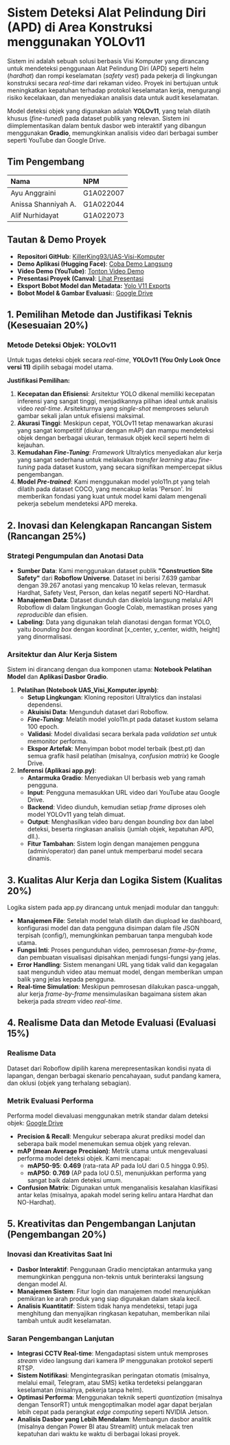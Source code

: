 # **Sistem Deteksi Alat Pelindung Diri (APD) di Area Konstruksi menggunakan YOLOv11**

Sistem ini adalah sebuah solusi berbasis Visi Komputer yang dirancang untuk mendeteksi penggunaan Alat Pelindung Diri (APD) seperti helm (_hardhat_) dan rompi keselamatan (_safety vest_) pada pekerja di lingkungan konstruksi secara _real-time_ dari rekaman video. Proyek ini bertujuan untuk meningkatkan kepatuhan terhadap protokol keselamatan kerja, mengurangi risiko kecelakaan, dan menyediakan analisis data untuk audit keselamatan.

Model deteksi objek yang digunakan adalah **YOLOv11**, yang telah dilatih khusus (_fine-tuned_) pada dataset publik yang relevan. Sistem ini diimplementasikan dalam bentuk dasbor web interaktif yang dibangun menggunakan **Gradio**, memungkinkan analisis video dari berbagai sumber seperti YouTube dan Google Drive.

## **Tim Pengembang**

| Nama                | NPM       |
| :------------------ | :-------- |
| Ayu Anggraini       | G1A022007 |
| Anissa Shanniyah A. | G1A022044 |
| Alif Nurhidayat     | G1A022073 |

## **Tautan & Demo Proyek**

- **Repositori GitHub**: [KillerKing93/UAS-Visi-Komputer](https://github.com/KillerKing93/UAS-Visi-Komputer)
- **Demo Aplikasi (Hugging Face)**: [Coba Demo Langsung](https://huggingface.co/spaces/KillerKing93/UAS-VisiKomputer-ConstructionWorker)
- **Video Demo (YouTube)**: [Tonton Video Demo](https://youtu.be/4KZygNTIRJw)
- **Presentasi Proyek (Canva)**: [Lihat Presentasi](https://www.canva.com/design/DAGmdjBp-g8/e-WFxyfP_Z15-a0fOmzktg/edit?utm_content=DAGmdjBp-g8&utm_campaign=designshare&utm_medium=link2&utm_source=sharebutton)
- **Eksport Bobot Model dan Metadata:** [Yolo V11 Exports](https://drive.google.com/drive/folders/1ZgIKv7K4RTLR4VsM2PULomU4B46b70jt)
- **Bobot Model & Gambar Evaluasi:**: [Google Drive](https://drive.google.com/drive/folders/17R3B7BB8y0sVvjztTU5xI17a-m2GFBtN)

## **1\. Pemilihan Metode dan Justifikasi Teknis (Kesesuaian 20%)**

### **Metode Deteksi Objek: YOLOv11**

Untuk tugas deteksi objek secara _real-time_, **YOLOv11 (You Only Look Once versi 11\)** dipilih sebagai model utama.

**Justifikasi Pemilihan:**

1. **Kecepatan dan Efisiensi**: Arsitektur YOLO dikenal memiliki kecepatan inferensi yang sangat tinggi, menjadikannya pilihan ideal untuk analisis video _real-time_. Arsitekturnya yang _single-shot_ memproses seluruh gambar sekali jalan untuk efisiensi maksimal.
2. **Akurasi Tinggi**: Meskipun cepat, YOLOv11 tetap menawarkan akurasi yang sangat kompetitif (diukur dengan mAP) dan mampu mendeteksi objek dengan berbagai ukuran, termasuk objek kecil seperti helm di kejauhan.
3. **Kemudahan _Fine-Tuning_**: _Framework_ Ultralytics menyediakan alur kerja yang sangat sederhana untuk melakukan _transfer learning_ atau _fine-tuning_ pada dataset kustom, yang secara signifikan mempercepat siklus pengembangan.
4. **Model _Pre-trained_**: Kami menggunakan model yolo11n.pt yang telah dilatih pada dataset COCO, yang mencakup kelas 'Person'. Ini memberikan fondasi yang kuat untuk model kami dalam mengenali pekerja sebelum mendeteksi APD mereka.

## **2\. Inovasi dan Kelengkapan Rancangan Sistem (Rancangan 25%)**

### **Strategi Pengumpulan dan Anotasi Data**

- **Sumber Data**: Kami menggunakan dataset publik **"Construction Site Safety"** dari **Roboflow Universe**. Dataset ini berisi 7.639 gambar dengan 39.267 anotasi yang mencakup 10 kelas relevan, termasuk Hardhat, Safety Vest, Person, dan kelas negatif seperti NO-Hardhat.
- **Manajemen Data**: Dataset diunduh dan dikelola langsung melalui API Roboflow di dalam lingkungan Google Colab, memastikan proses yang _reproducible_ dan efisien.
- **Labeling**: Data yang digunakan telah dianotasi dengan format YOLO, yaitu _bounding box_ dengan koordinat \[x_center, y_center, width, height\] yang dinormalisasi.

### **Arsitektur dan Alur Kerja Sistem**

Sistem ini dirancang dengan dua komponen utama: **Notebook Pelatihan Model** dan **Aplikasi Dasbor Gradio**.

1. **Pelatihan (Notebook UAS_Visi_Komputer.ipynb)**:
   - **Setup Lingkungan**: Kloning repositori Ultralytics dan instalasi dependensi.
   - **Akuisisi Data**: Mengunduh dataset dari Roboflow.
   - **_Fine-Tuning_**: Melatih model yolo11n.pt pada dataset kustom selama 100 epoch.
   - **Validasi**: Model divalidasi secara berkala pada _validation set_ untuk memonitor performa.
   - **Ekspor Artefak**: Menyimpan bobot model terbaik (best.pt) dan semua grafik hasil pelatihan (misalnya, _confusion matrix_) ke Google Drive.
2. **Inferensi (Aplikasi app.py)**:
   - **Antarmuka Gradio**: Menyediakan UI berbasis web yang ramah pengguna.
   - **Input**: Pengguna memasukkan URL video dari YouTube atau Google Drive.
   - **Backend**: Video diunduh, kemudian setiap _frame_ diproses oleh model YOLOv11 yang telah dimuat.
   - **Output**: Menghasilkan video baru dengan _bounding box_ dan label deteksi, beserta ringkasan analisis (jumlah objek, kepatuhan APD, dll.).
   - **Fitur Tambahan**: Sistem login dengan manajemen pengguna (admin/operator) dan panel untuk memperbarui model secara dinamis.

## **3\. Kualitas Alur Kerja dan Logika Sistem (Kualitas 20%)**

Logika sistem pada app.py dirancang untuk menjadi modular dan tangguh:

- **Manajemen File**: Setelah model telah dilatih dan diupload ke dashboard, konfigurasi model dan data pengguna disimpan dalam file JSON terpisah (config/), memungkinkan pembaruan tanpa mengubah kode utama.
- **Fungsi Inti**: Proses pengunduhan video, pemrosesan _frame-by-frame_, dan pembuatan visualisasi dipisahkan menjadi fungsi-fungsi yang jelas.
- **Error Handling**: Sistem menangani URL yang tidak valid dan kegagalan saat mengunduh video atau memuat model, dengan memberikan umpan balik yang jelas kepada pengguna.
- **Real-time Simulation**: Meskipun pemrosesan dilakukan pasca-unggah, alur kerja _frame-by-frame_ mensimulasikan bagaimana sistem akan bekerja pada _stream_ video _real-time_.

## **4\. Realisme Data dan Metode Evaluasi (Evaluasi 15%)**

### **Realisme Data**

Dataset dari Roboflow dipilih karena merepresentasikan kondisi nyata di lapangan, dengan berbagai skenario pencahayaan, sudut pandang kamera, dan oklusi (objek yang terhalang sebagian).

### **Metrik Evaluasi Performa**

Performa model dievaluasi menggunakan metrik standar dalam deteksi objek: [Google Drive](https://drive.google.com/drive/folders/17R3B7BB8y0sVvjztTU5xI17a-m2GFBtN)

- **Precision & Recall**: Mengukur seberapa akurat prediksi model dan seberapa baik model menemukan semua objek yang relevan.
- **mAP (mean Average Precision)**: Metrik utama untuk mengevaluasi performa model deteksi objek. Kami mencapai:
  - **mAP50-95**: **0.469** (rata-rata AP pada IoU dari 0.5 hingga 0.95).
  - **mAP50**: **0.769** (AP pada IoU 0.5), menunjukkan performa yang sangat baik dalam deteksi umum.
- **Confusion Matrix**: Digunakan untuk menganalisis kesalahan klasifikasi antar kelas (misalnya, apakah model sering keliru antara Hardhat dan NO-Hardhat).

## **5\. Kreativitas dan Pengembangan Lanjutan (Pengembangan 20%)**

### **Inovasi dan Kreativitas Saat Ini**

- **Dasbor Interaktif**: Penggunaan Gradio menciptakan antarmuka yang memungkinkan pengguna non-teknis untuk berinteraksi langsung dengan model AI.
- **Manajemen Sistem**: Fitur login dan manajemen model menunjukkan pemikiran ke arah produk yang siap digunakan dalam skala kecil.
- **Analisis Kuantitatif**: Sistem tidak hanya mendeteksi, tetapi juga menghitung dan menyajikan ringkasan kepatuhan, memberikan nilai tambah untuk audit keselamatan.

### **Saran Pengembangan Lanjutan**

- **Integrasi CCTV Real-time**: Mengadaptasi sistem untuk memproses _stream_ video langsung dari kamera IP menggunakan protokol seperti RTSP.
- **Sistem Notifikasi**: Mengintegrasikan peringatan otomatis (misalnya, melalui email, Telegram, atau SMS) ketika terdeteksi pelanggaran keselamatan (misalnya, pekerja tanpa helm).
- **Optimasi Performa**: Menggunakan teknik seperti _quantization_ (misalnya dengan TensorRT) untuk mengoptimalkan model agar dapat berjalan lebih cepat pada perangkat _edge computing_ seperti NVIDIA Jetson.
- **Analisis Dasbor yang Lebih Mendalam**: Membangun dasbor analitik (misalnya dengan Power BI atau Streamlit) untuk melacak tren kepatuhan dari waktu ke waktu di berbagai lokasi proyek.
